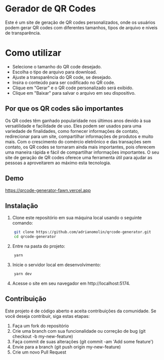 # Gerador de QR Codes


Este é um site de geração de QR codes personalizados, onde os usuários podem gerar QR codes com diferentes tamanhos, tipos de arquivo e níveis de transparência.



# Como utilizar

- Selecione o tamanho do QR code desejado.
- Escolha o tipo de arquivo para download.
- Ajuste a transparência do QR code, se desejado.
- Insira o conteúdo para ser codificado no QR code.
- Clique em "Gerar" e o QR code personalizado será exibido.
- Clique em "Baixar" para salvar o arquivo em seu dispositivo.

## Por que os QR codes são importantes

Os QR codes têm ganhado popularidade nos últimos anos devido à sua versatilidade e facilidade de uso. Eles podem ser usados para uma variedade de finalidades, como fornecer informações de contato, redirecionar para um site, compartilhar informações de produtos e muito mais. Com o crescimento do comércio eletrônico e das transações sem contato, os QR codes se tornaram ainda mais importantes, pois oferecem uma maneira rápida e fácil de compartilhar informações importantes. O seu site de geração de QR codes oferece uma ferramenta útil para ajudar as pessoas a aproveitarem ao máximo esta tecnologia.


## Demo

https://qrcode-generator-fawn.vercel.app

## Instalação

1. Clone este repositório em sua máquina local usando o seguinte comando:

```bash
    git clone https://github.com/adrianomolin/qrcode-generator.git
    cd qrcode-generator
```

2. Entre na pasta do projeto:

```bash
    yarn
```

3. Inicie o servidor local em desenvolvimento:

```bash
    yarn dev 
```

4. Acesse o site em seu navegador em http://localhost:5174.
## Contribuição

Este projeto é de código aberto e aceita contribuições da comunidade. Se você deseja contribuir, siga estas etapas:

1. Faça um fork do repositório
2. Crie uma branch com sua funcionalidade ou correção de bug (git checkout -b my-new-feature)
3. Faça commit de suas alterações (git commit -am 'Add some feature')
4. Envie para a branch (git push origin my-new-feature)
5. Crie um novo Pull Request
